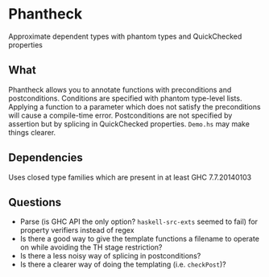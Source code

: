 Phantheck
=========

Approximate dependent types with phantom types and QuickChecked properties

What
------

Phantheck allows you to annotate functions with preconditions and postconditions. Conditions are specified with phantom type-level lists. Applying a function to a parameter which does not satisfy the preconditions will cause a compile-time error. Postconditions are not specified by assertion but by splicing in QuickChecked properties. `Demo.hs` may make things clearer.

Dependencies
------------

Uses closed type families which are present in at least GHC 7.7.20140103

Questions
---------

- Parse (is GHC API the only option? `haskell-src-exts` seemed to fail) for property verifiers instead of regex
- Is there a good way to give the template functions a filename to operate on while avoiding the TH stage restriction?
- Is there a less noisy way of splicing in postconditions?
- Is there a clearer way of doing the templating (i.e. `checkPost`)?
